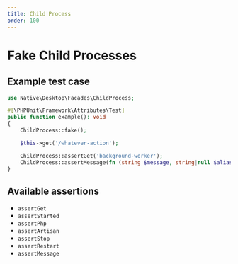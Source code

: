 ```yaml
---
title: Child Process
order: 100
---
```


# Fake Child Processes

## Example test case

```php
use Native\Desktop\Facades\ChildProcess;

#[\PHPUnit\Framework\Attributes\Test]
public function example(): void
{
    ChildProcess::fake();

    $this->get('/whatever-action');

    ChildProcess::assertGet('background-worker');
    ChildProcess::assertMessage(fn (string $message, string|null $alias) => $message === '{"some-payload":"for-the-worker"}' && $alias === null);
}
```

## Available assertions

- `assertGet`
- `assertStarted`
- `assertPhp`
- `assertArtisan`
- `assertStop`
- `assertRestart`
- `assertMessage`
